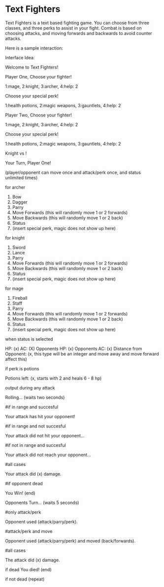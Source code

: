 # Text Fighters

Text Fighters is a text based fighting game. You can choose from three classes, and three perks to assist in your fight. Combat is based on choosing attacks, and moving forwards and backwards to avoid counter attacks.

Here is a sample interaction:

Interface Idea:

Welcome to Text Fighters!

Player One, Choose your fighter! 

1:mage, 2:knight, 3:archer, 4:help: 2

Choose your special perk! 

1:health potions, 2:magic weapons, 3:gauntlets, 4:help: 2

Player Two, Choose your fighter! 

1:mage, 2:knight, 3:archer, 4:help: 2

Choose your special perk! 

1:health potions, 2:magic weapons, 3:gauntlets, 4:help: 2

Knight vs !

Your Turn, Player One!

(player/opponent can move once and attack/perk once, and status unlimited times)

for archer

1. Bow
2. Dagger
3. Parry
4. Move Forwards (this will randomly move 1 or 2 forwards)
5. Move Backwards (this will randomly move 1 or 2 back)
6. Status
7. (insert special perk, magic does not show up here)

for knight

1. Sword
2. Lance
3. Parry
4. Move Forwards (this will randomly move 1 or 2 forwards)
5. Move Backwards (this will randomly move 1 or 2 back)
6. Status
7. (insert special perk, magic does not show up here)

for mage

1. Fireball
2. Staff
3. Parry
4. Move Forwards (this will randomly move 1 or 2 forwards)
5. Move Backwards (this will randomly move 1 or 2 back)
6. Status
7. (insert special perk, magic does not show up here)

when status is selected

HP: (x)
AC: (X)
Opponents HP: (x)
Opponents AC: (x)
Distance from Opponent: (x, this type will be an integer and move away and move forward affect this)

if perk is potions

Potions left: (x, starts with 2 and heals 6 - 8 hp)

output during any attack

Rolling... (waits two seconds)

#if in range and succesful

Your attack has hit your opponent!

#if in range and not succesful

Your attack did not hit your opponent...

#if not in range and succesful

Your attack did not reach your opponent...

#all cases

Your attack did (x) damage.

#if opponent dead

You Win! (end)

Opponents Turn... (waits 5 seconds)

#only attack/perk

Opponent used (attack/parry/perk).

#attack/perk and move

Opponent used (attack/parry/perk) and moved (back/forwards).

#all cases

The attack did (x) damage.

if dead
You died! (end)

if not dead
(repeat)



